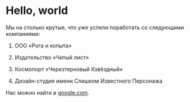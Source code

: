# Hello, world

 Мы на столько крутые, что уже успели поработать со следующими компаниями:

1. ООО «Рога и копыта»

2. Издательство «Читый лист»

3. Космопорт «Черезтерновый Кзвёздный»

4. Дизайн-студия имени Слишком Известного Персонажа

 Нас можно найти в [google.com](https://github.com/netology-code/git-2-homeworks/blob/main/remote/README.md#:~:text=%D0%BC%D0%BE%D0%B6%D0%BD%D0%BE%20%D0%BD%D0%B0%D0%B9%D1%82%D0%B8%20%D0%B2-,google.com,-.).
 
